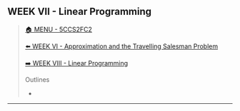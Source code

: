 ## WEEK VII - Linear Programming

>[🏠 MENU - 5CCS2FC2](year2/5ccs2fc2.md)
>
>[⬅️ WEEK VI - Approximation and the Travelling Salesman Problem](year2/5ccs2fc2/w6.md)
>
>[➡️ WEEK VIII - Linear Programming](year2/5ccs2fc2/w8.md)
>
>Outlines
>
>- 
>
>





---